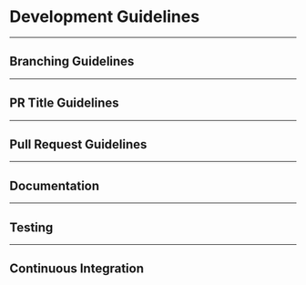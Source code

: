 # Development Guidelines

---
## Branching Guidelines

---
## PR Title Guidelines

---
## Pull Request Guidelines

---
## Documentation

---
## Testing

---
## Continuous Integration